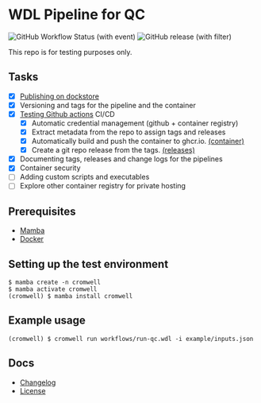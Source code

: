 # WDL Pipeline for QC

![GitHub Workflow Status (with event)](https://img.shields.io/github/actions/workflow/status/maurya-anand/wdl-qc/publish.yml)
![GitHub release (with filter)](https://img.shields.io/github/v/release/maurya-anand/wdl-qc)

This repo is for testing purposes only.

## Tasks

- [x] [Publishing on dockstore](https://dockstore.org/workflows/github.com/maurya-anand/wdl-qc:feat-wdl-imports)
- [x] Versioning and tags for the pipeline and the container
- [x] [Testing Github actions](https://github.com/maurya-anand/wdl-qc/actions) CI/CD
  - [x] Automatic credential management (github + container registry)
  - [x] Extract metadata from the repo to assign tags and releases
  - [x] Automatically build and push the container to ghcr.io. [(container)](https://github.com/users/maurya-anand/packages/container/package/wdl-qc)
  - [x] Create a git repo release from the tags. [(releases)](https://github.com/maurya-anand/wdl-qc/releases)
- [x] Documenting tags, releases and change logs for the pipelines
- [x] Container security
- [ ] Adding custom scripts and executables
- [ ] Explore other container registry for private hosting

## Prerequisites

- [Mamba](https://mamba.readthedocs.io/en/latest/index.html)
- [Docker](https://www.docker.com/)

## Setting up the test environment

```{bash}
$ mamba create -n cromwell
$ mamba activate cromwell
(cromwell) $ mamba install cromwell
```

## Example usage

```{bash}
(cromwell) $ cromwell run workflows/run-qc.wdl -i example/inputs.json
```

## Docs

- [Changelog](./CHANGELOG.md)
- [License](./LICENSE)
